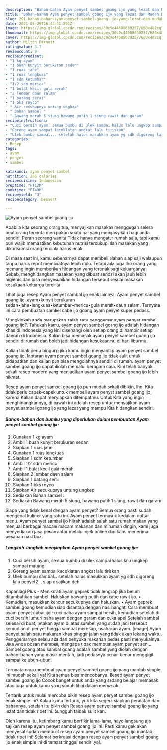 ```yaml
---
description: "Bahan-bahan Ayam penyet sambel goang ijo yang lezat dan Mudah Dibuat"
title: "Bahan-bahan Ayam penyet sambel goang ijo yang lezat dan Mudah Dibuat"
slug: 291-bahan-bahan-ayam-penyet-sambel-goang-ijo-yang-lezat-dan-mudah-dibuat
date: 2021-05-29T16:44:41.891Z
image: https://img-global.cpcdn.com/recipes/30c9c44608639257/680x482cq70/ayam-penyet-sambel-goang-ijo-foto-resep-utama.jpg
thumbnail: https://img-global.cpcdn.com/recipes/30c9c44608639257/680x482cq70/ayam-penyet-sambel-goang-ijo-foto-resep-utama.jpg
cover: https://img-global.cpcdn.com/recipes/30c9c44608639257/680x482cq70/ayam-penyet-sambel-goang-ijo-foto-resep-utama.jpg
author: Milton Barnett
ratingvalue: 3.7
reviewcount: 9
recipeingredient:
- "1 kg ayam"
- "1 buah kunyit berukuran sedan"
- "1 ruas jahe"
- "1 ruas lengkuas"
- "1 sdm ketumbar"
- "1/2 sdm merica"
- "1 bulat kecil gula merah"
- "2 lembar daun salam"
- "1 batang serai"
- "1 bks royco"
- " Air secukupnya untung ungkep"
- " Bahan sambel "
- " Bawang merah 5 siung bawang putih 1 siung rawit dan garam"
recipeinstructions:
- "Cuci bersih ayam, semua bumbu di ulek sampai halus lalu ungkep sampai matang"
- "Goreng ayam sampai kecoklatan angkat lalu tiriskan"
- "Ulek bumbu sambal... setelah halus masukkan ayam yg sdh digoreng lalu penyet2... siap disajikan deh"
categories:
- Resep
tags:
- ayam
- penyet
- sambel

katakunci: ayam penyet sambel 
nutrition: 266 calories
recipecuisine: Indonesian
preptime: "PT12M"
cooktime: "PT48M"
recipeyield: "3"
recipecategory: Dessert

---
```



![Ayam penyet sambel goang ijo](https://img-global.cpcdn.com/recipes/30c9c44608639257/680x482cq70/ayam-penyet-sambel-goang-ijo-foto-resep-utama.jpg)

Apabila kita seorang orang tua, menyajikan masakan menggugah selera buat orang tercinta merupakan suatu hal yang mengasyikan bagi anda sendiri. Peran seorang  wanita Tidak hanya mengatur rumah saja, tapi kamu pun wajib memastikan kebutuhan nutrisi tercukupi dan masakan yang dikonsumsi orang tercinta harus enak.

Di masa  saat ini, kamu sebenarnya dapat membeli olahan siap saji walaupun tanpa harus repot membuatnya lebih dulu. Tetapi ada juga lho orang yang memang ingin memberikan hidangan yang terenak bagi keluarganya. Sebab, menghidangkan masakan yang dibuat sendiri akan jauh lebih higienis dan bisa menyesuaikan hidangan tersebut sesuai masakan kesukaan keluarga tercinta. 

Lihat juga resep Ayam penyet sambal ijo enak lainnya. Ayam penyet sambel goang ijo. ayam•kunyit berukuran sedan•jahe•lengkuas•ketumbar•merica•gula merah•daun salam. Ternyata ini cara pembuatan sambel cabe ijo goang ayam penyet super pedass.

Mungkinkah anda merupakan salah satu penggemar ayam penyet sambel goang ijo?. Tahukah kamu, ayam penyet sambel goang ijo adalah hidangan khas di Indonesia yang kini disenangi oleh setiap orang di hampir setiap daerah di Indonesia. Kalian bisa memasak ayam penyet sambel goang ijo sendiri di rumah dan boleh jadi hidangan kesukaanmu di hari liburmu.

Kalian tidak perlu bingung jika kamu ingin menyantap ayam penyet sambel goang ijo, lantaran ayam penyet sambel goang ijo tidak sulit untuk didapatkan dan kalian pun bisa mengolahnya sendiri di rumah. ayam penyet sambel goang ijo dapat diolah memalui beragam cara. Kini telah banyak sekali resep modern yang menjadikan ayam penyet sambel goang ijo lebih nikmat.

Resep ayam penyet sambel goang ijo pun mudah sekali dibikin, lho. Kita tidak perlu capek-capek untuk membeli ayam penyet sambel goang ijo, karena Kalian dapat menyiapkan ditempatmu. Untuk Kita yang ingin menghidangkannya, di bawah ini adalah resep untuk menyajikan ayam penyet sambel goang ijo yang lezat yang mampu Kita hidangkan sendiri.

<!--inarticleads1-->

##### Bahan-bahan dan bumbu yang diperlukan dalam pembuatan Ayam penyet sambel goang ijo:

1. Gunakan 1 kg ayam
1. Ambil 1 buah kunyit berukuran sedan
1. Siapkan 1 ruas jahe
1. Gunakan 1 ruas lengkuas
1. Siapkan 1 sdm ketumbar
1. Ambil 1/2 sdm merica
1. Ambil 1 bulat kecil gula merah
1. Siapkan 2 lembar daun salam
1. Siapkan 1 batang serai
1. Siapkan 1 bks royco
1. Siapkan  Air secukupnya untung ungkep
1. Sediakan  Bahan sambel :
1. Sediakan  Bawang merah 5 siung, bawang putih 1 siung, rawit dan garam


Siapa yang tidak kenal dengan ayam penyet? Semua orang pasti sudah mengenal kuliner yang satu ini. Ayam penyet termasuk kedalam daftar menu. Ayam penyet sambal ijo hijrah adalah salah satu rumah makan yang menjual berbagai macam macam makanan dan minuman dingin, kami juga menyediakan jasa pesan antar melalui ojek online dan kami menerima pesanan nasi box. 

<!--inarticleads2-->

##### Langkah-langkah menyiapkan Ayam penyet sambel goang ijo:

1. Cuci bersih ayam, semua bumbu di ulek sampai halus lalu ungkep sampai matang
1. Goreng ayam sampai kecoklatan angkat lalu tiriskan
1. Ulek bumbu sambal... setelah halus masukkan ayam yg sdh digoreng lalu penyet2... siap disajikan deh


Kapanlagi Plus - Menikmati ayam geprek tidak lengkap jika belum ditambahkan sambel. Haluskan bawang putih dan cabe rawit ijo. • Kemudian, masukkan kencur secukupnya dan haluskan. • Ayam geprek sambel goang kemudian siap disantap dengan nasi hangat. Cara membuat ayam penyet cabai ijo : cuci paha ayam sampai bersih, kemudian setelah di cuci bersih lumuri paha ayam dengan garam dan cuka apel Setelah sambal selesai di buat, letakan ayam di atas sambel yang sudah jadi tersebut kemudian di penyet hingga sambal meresap, usahakan ayam. [image] Ayam penyet salah satu makanan khas pinggir jalan yang tidak akan lekang waktu. Penggemarnya selalu ada dan penyuka makanan pedas pasti menyukainya. Jika Anda bosan membeli, mengapa tidak membuat ayam penyet sen… Sambel goang atau sambal goang adalah sambal yang diolah dengan bahan-bahan yang masih mentah, jadi pedasnya benar-benar menggigit sampai ke ubun-ubun. 

Ternyata cara membuat ayam penyet sambel goang ijo yang mantab simple ini mudah sekali ya! Kita semua bisa mencobanya. Resep ayam penyet sambel goang ijo Cocok banget untuk anda yang sedang belajar memasak atau juga untuk kamu yang sudah lihai dalam memasak.

Tertarik untuk mulai mencoba bikin resep ayam penyet sambel goang ijo enak simple ini? Kalau kamu tertarik, yuk kita segera siapkan peralatan dan bahannya, setelah itu bikin deh Resep ayam penyet sambel goang ijo yang lezat dan tidak ribet ini. Sungguh taidak sulit kan. 

Oleh karena itu, ketimbang kamu berfikir lama-lama, hayo langsung aja sajikan resep ayam penyet sambel goang ijo ini. Pasti kamu gak akan menyesal sudah membuat resep ayam penyet sambel goang ijo mantab tidak ribet ini! Selamat berkreasi dengan resep ayam penyet sambel goang ijo enak simple ini di tempat tinggal sendiri,ya!.

